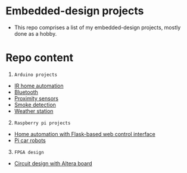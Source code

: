 # Embedded-design projects
- This repo comprises a list of my embedded-design projects, mostly done as a hobby.

# Repo content
1. `Arduino projects`
- [IR home automation](./arduino/home-automation/)
- [Bluetooth](./arduino/bluetooth-projects/)
- [Proximity sensors](./arduino/proximity-alarm/)
- [Smoke detection](./arduino/smoke-detection/)
- [Weather station](./arduino/weather-station/)

2. `Raspberry pi projects`
- [Home automation with Flask-based web control interface](./rpi/)
- [Pi car robots](./robots/)

3. `FPGA design`
- [Circuit design with Altera board](./fpga/)